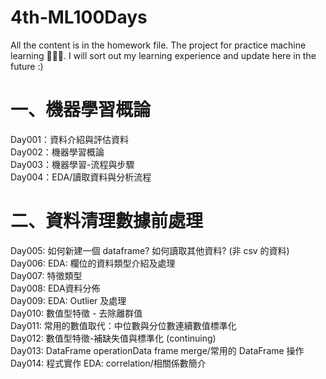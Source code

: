 # 4th-ML100Days
All the content is in the homework file. The project for practice machine learning 💪💪💪.
I will sort out my learning experience and update here in the future :)

# 一、機器學習概論
Day001：資料介紹與評估資料\
Day002：機器學習概論\
Day003：機器學習-流程與步驟\
Day004：EDA/讀取資料與分析流程

# 二、資料清理數據前處理
Day005: 如何新建一個 dataframe? 如何讀取其他資料? (非 csv 的資料)\
Day006: EDA: 欄位的資料類型介紹及處理\
Day007: 特徵類型\
Day008: EDA資料分佈\
Day009: EDA: Outlier 及處理\
Day010: 數值型特徵 - 去除離群值\
Day011: 常用的數值取代：中位數與分位數連續數值標準化\
Day012: 數值型特徵-補缺失值與標準化 (continuing)\
Day013: DataFrame operationData frame merge/常用的 DataFrame 操作\
Day014: 程式實作 EDA: correlation/相關係數簡介

